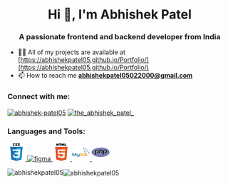 <h1 align="center">Hi 👋, I'm Abhishek Patel</h1>
<h3 align="center">A passionate frontend and backend developer from India</h3>


- 👨‍💻 All of my projects are available at
[https://abhishekpatel05.github.io/Portfolio/](https://abhishekpatel05.github.io/Portfolio/)
- 📫 How to reach me **abhishekpatel05022000@gmail.com**

<h3 align="left">Connect with me:</h3>
<p align="left">
  <a href="https://linkedin.com/in/abhishek-patel05" target="blank"
    ><img
      align="center"
      src="https://raw.githubusercontent.com/rahuldkjain/github-profile-readme-generator/master/src/images/icons/Social/linked-in-alt.svg"
      alt="abhishek-patel05"
      height="30"
      width="40"
  /></a>
  <a href="https://instagram.com/the_abhishek_patel_" target="blank"
    ><img
      align="center"
      src="https://raw.githubusercontent.com/rahuldkjain/github-profile-readme-generator/master/src/images/icons/Social/instagram.svg"
      alt="the_abhishek_patel_"
      height="30"
      width="40"
  /></a>
</p>

<h3 align="left">Languages and Tools:</h3>
<p align="left">
  <a href="https://www.w3schools.com/css/" target="_blank" rel="noreferrer">
    <img
      src="https://raw.githubusercontent.com/devicons/devicon/master/icons/css3/css3-original-wordmark.svg"
      alt="css3"
      width="40"
      height="40" />
  </a>
  <a href="https://www.figma.com/" target="_blank" rel="noreferrer">
    <img
      src="https://www.vectorlogo.zone/logos/figma/figma-icon.svg"
      alt="figma"
      width="40"
      height="40" />
  </a>
  <a href="https://www.w3.org/html/" target="_blank" rel="noreferrer">
    <img
      src="https://raw.githubusercontent.com/devicons/devicon/master/icons/html5/html5-original-wordmark.svg"
      alt="html5"
      width="40"
      height="40" />
  </a>
  <a href="https://www.mysql.com/" target="_blank" rel="noreferrer">
    <img
      src="https://raw.githubusercontent.com/devicons/devicon/master/icons/mysql/mysql-original-wordmark.svg"
      alt="mysql"
      width="40"
      height="40" />
  </a>
  <a href="https://www.php.net" target="_blank" rel="noreferrer">
    <img
      src="https://raw.githubusercontent.com/devicons/devicon/master/icons/php/php-original.svg"
      alt="php"
      width="40"
      height="40" />
  </a>
</p>

<p>
  <img
    align="left"
    src="https://github-readme-stats.vercel.app/api/top-langs?username=abhishekpatel05&show_icons=true&locale=en&layout=compact"
    alt="abhishekpatel05" />
</p>



<p>
  <img
    align="center"
    src="https://github-readme-streak-stats.herokuapp.com/?user=abhishekpatel05&"
    alt="abhishekpatel05" />
</p>
